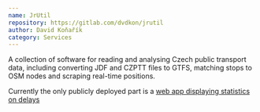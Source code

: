 ```yaml
---
name: JrUtil
repository: https://gitlab.com/dvdkon/jrutil
author: David Koňařík
category: Services
---
```


A collection of software for reading and analysing Czech public transport data,
including converting JDF and CZPTT files to GTFS, matching stops to OSM nodes
and scraping real-time positions.

Currently the only publicly deployed part is a [web app displaying statistics
on delays](https://rt.jr.ggu.cz/)
